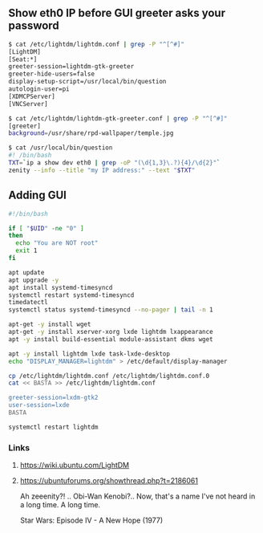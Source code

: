 ## Show eth0 IP before GUI greeter asks your password

```bash
$ cat /etc/lightdm/lightdm.conf | grep -P "^[^#]"
[LightDM]
[Seat:*]
greeter-session=lightdm-gtk-greeter
greeter-hide-users=false
display-setup-script=/usr/local/bin/question
autologin-user=pi
[XDMCPServer]
[VNCServer]

$ cat /etc/lightdm/lightdm-gtk-greeter.conf | grep -P "^[^#]"
[greeter]
background=/usr/share/rpd-wallpaper/temple.jpg

$ cat /usr/local/bin/question
#! /bin/bash
TXT=`ip a show dev eth0 | grep -oP "(\d{1,3}\.?){4}/\d{2}"`
zenity --info --title "my IP address:" --text "$TXT"
```

## Adding GUI

```bash
#!/bin/bash

if [ "$UID" -ne "0" ]
then
  echo "You are NOT root"
  exit 1
fi

apt update
apt upgrade -y
apt install systemd-timesyncd
systemctl restart systemd-timesyncd
timedatectl
systemctl status systemd-timesyncd --no-pager | tail -n 1

apt-get -y install wget
apt-get -y install xserver-xorg lxde lightdm lxappearance
apt -y install build-essential module-assistant dkms wget

apt -y install lightdm lxde task-lxde-desktop
echo "DISPLAY_MANAGER=lightdm" > /etc/default/display-manager

cp /etc/lightdm/lightdm.conf /etc/lightdm/lightdm.conf.0
cat << BASTA >> /etc/lightdm/lightdm.conf

greeter-session=lxdm-gtk2
user-session=lxde
BASTA

systemctl restart lightdm
```

### Links

1. https://wiki.ubuntu.com/LightDM
2. https://ubuntuforums.org/showthread.php?t=2186061
   
   Ah zeeenity?! .. Obi-Wan Kenobi?.. Now, that's a name I've not heard in a long time. A long time.

   Star Wars: Episode IV - A New Hope (1977)